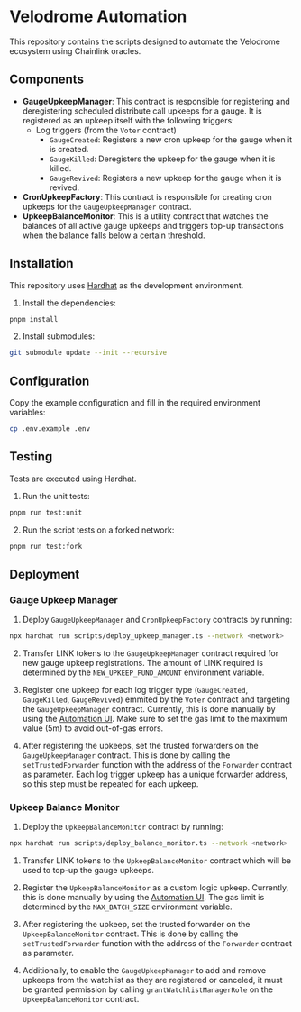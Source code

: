 # Velodrome Automation

This repository contains the scripts designed to automate the Velodrome ecosystem using Chainlink oracles.

## Components

- **GaugeUpkeepManager**: This contract is responsible for registering and deregistering scheduled distribute call upkeeps for a gauge. It is registered as an upkeep itself with the following triggers:
  - Log triggers (from the `Voter` contract)
    - `GaugeCreated`: Registers a new cron upkeep for the gauge when it is created.
    - `GaugeKilled`: Deregisters the upkeep for the gauge when it is killed.
    - `GaugeRevived`: Registers a new upkeep for the gauge when it is revived.
- **CronUpkeepFactory**: This contract is responsible for creating cron upkeeps for the `GaugeUpkeepManager` contract.
- **UpkeepBalanceMonitor**: This is a utility contract that watches the balances of all active gauge upkeeps and triggers top-up transactions when the balance falls below a certain threshold.

## Installation

This repository uses [Hardhat](https://hardhat.org/) as the development environment.

1. Install the dependencies:

```bash
pnpm install
```

2. Install submodules:

```bash
git submodule update --init --recursive
```

## Configuration

Copy the example configuration and fill in the required environment variables:

```bash
cp .env.example .env
```

## Testing

Tests are executed using Hardhat.

1. Run the unit tests:

```bash
pnpm run test:unit
```

2. Run the script tests on a forked network:

```bash
pnpm run test:fork
```

## Deployment

### Gauge Upkeep Manager

1. Deploy `GaugeUpkeepManager` and `CronUpkeepFactory` contracts by running:

```bash
npx hardhat run scripts/deploy_upkeep_manager.ts --network <network>
```

2. Transfer LINK tokens to the `GaugeUpkeepManager` contract required for new gauge upkeep registrations. The amount of LINK required is determined by the `NEW_UPKEEP_FUND_AMOUNT` environment variable.

3. Register one upkeep for each log trigger type (`GaugeCreated`, `GaugeKilled`, `GaugeRevived`) emmited by the `Voter` contract and targeting the `GaugeUpkeepManager` contract. Currently, this is done manually by using the [Automation UI](https://automation.chain.link/). Make sure to set the gas limit to the maximum value (5m) to avoid out-of-gas errors.

4. After registering the upkeeps, set the trusted forwarders on the `GaugeUpkeepManager` contract. This is done by calling the `setTrustedForwarder` function with the address of the `Forwarder` contract as parameter. Each log trigger upkeep has a unique forwarder address, so this step must be repeated for each upkeep.

### Upkeep Balance Monitor

1. Deploy the `UpkeepBalanceMonitor` contract by running:

```bash
npx hardhat run scripts/deploy_balance_monitor.ts --network <network>
```

1. Transfer LINK tokens to the `UpkeepBalanceMonitor` contract which will be used to top-up the gauge upkeeps.

2. Register the `UpkeepBalanceMonitor` as a custom logic upkeep. Currently, this is done manually by using the [Automation UI](https://automation.chain.link/). The gas limit is determined by the `MAX_BATCH_SIZE` environment variable.

3. After registering the upkeep, set the trusted forwarder on the `UpkeepBalanceMonitor` contract. This is done by calling the `setTrustedForwarder` function with the address of the `Forwarder` contract as parameter.

4. Additionally, to enable the `GaugeUpkeepManager` to add and remove upkeeps from the watchlist as they are registered or canceled, it must be granted permission by calling `grantWatchlistManagerRole` on the `UpkeepBalanceMonitor` contract.
